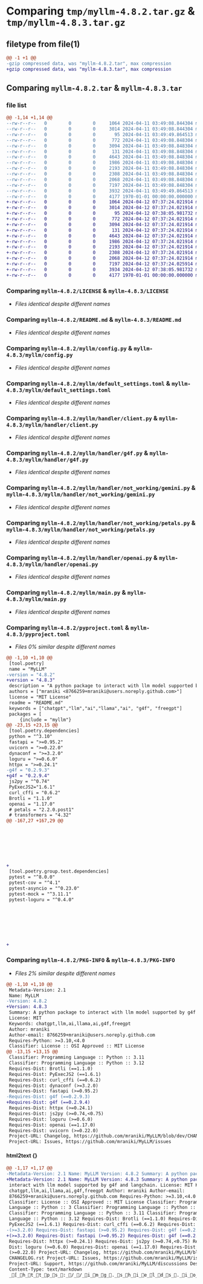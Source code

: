 # Comparing `tmp/myllm-4.8.2.tar.gz` & `tmp/myllm-4.8.3.tar.gz`

## filetype from file(1)

```diff
@@ -1 +1 @@
-gzip compressed data, was "myllm-4.8.2.tar", max compression
+gzip compressed data, was "myllm-4.8.3.tar", max compression
```

## Comparing `myllm-4.8.2.tar` & `myllm-4.8.3.tar`

### file list

```diff
@@ -1,14 +1,14 @@
--rw-r--r--   0        0        0     1064 2024-04-11 03:49:08.844304 myllm-4.8.2/LICENSE
--rw-r--r--   0        0        0     3014 2024-04-11 03:49:08.844304 myllm-4.8.2/README.md
--rw-r--r--   0        0        0       95 2024-04-11 03:49:49.864513 myllm-4.8.2/myllm/__init__.py
--rw-r--r--   0        0        0      772 2024-04-11 03:49:08.848304 myllm-4.8.2/myllm/config.py
--rw-r--r--   0        0        0     3094 2024-04-11 03:49:08.848304 myllm-4.8.2/myllm/default_settings.toml
--rw-r--r--   0        0        0      131 2024-04-11 03:49:08.848304 myllm-4.8.2/myllm/handler/__init__.py
--rw-r--r--   0        0        0     4643 2024-04-11 03:49:08.848304 myllm-4.8.2/myllm/handler/client.py
--rw-r--r--   0        0        0     1986 2024-04-11 03:49:08.848304 myllm-4.8.2/myllm/handler/g4f.py
--rw-r--r--   0        0        0     2193 2024-04-11 03:49:08.848304 myllm-4.8.2/myllm/handler/not_working/gemini.py
--rw-r--r--   0        0        0     2308 2024-04-11 03:49:08.848304 myllm-4.8.2/myllm/handler/not_working/petals.py
--rw-r--r--   0        0        0     2068 2024-04-11 03:49:08.848304 myllm-4.8.2/myllm/handler/openai.py
--rw-r--r--   0        0        0     7197 2024-04-11 03:49:08.848304 myllm-4.8.2/myllm/main.py
--rw-r--r--   0        0        0     3932 2024-04-11 03:49:49.864513 myllm-4.8.2/pyproject.toml
--rw-r--r--   0        0        0     4177 1970-01-01 00:00:00.000000 myllm-4.8.2/PKG-INFO
+-rw-r--r--   0        0        0     1064 2024-04-12 07:37:24.021914 myllm-4.8.3/LICENSE
+-rw-r--r--   0        0        0     3014 2024-04-12 07:37:24.021914 myllm-4.8.3/README.md
+-rw-r--r--   0        0        0       95 2024-04-12 07:38:05.981732 myllm-4.8.3/myllm/__init__.py
+-rw-r--r--   0        0        0      772 2024-04-12 07:37:24.021914 myllm-4.8.3/myllm/config.py
+-rw-r--r--   0        0        0     3094 2024-04-12 07:37:24.021914 myllm-4.8.3/myllm/default_settings.toml
+-rw-r--r--   0        0        0      131 2024-04-12 07:37:24.021914 myllm-4.8.3/myllm/handler/__init__.py
+-rw-r--r--   0        0        0     4643 2024-04-12 07:37:24.021914 myllm-4.8.3/myllm/handler/client.py
+-rw-r--r--   0        0        0     1986 2024-04-12 07:37:24.021914 myllm-4.8.3/myllm/handler/g4f.py
+-rw-r--r--   0        0        0     2193 2024-04-12 07:37:24.021914 myllm-4.8.3/myllm/handler/not_working/gemini.py
+-rw-r--r--   0        0        0     2308 2024-04-12 07:37:24.021914 myllm-4.8.3/myllm/handler/not_working/petals.py
+-rw-r--r--   0        0        0     2068 2024-04-12 07:37:24.021914 myllm-4.8.3/myllm/handler/openai.py
+-rw-r--r--   0        0        0     7197 2024-04-12 07:37:24.025914 myllm-4.8.3/myllm/main.py
+-rw-r--r--   0        0        0     3934 2024-04-12 07:38:05.981732 myllm-4.8.3/pyproject.toml
+-rw-r--r--   0        0        0     4177 1970-01-01 00:00:00.000000 myllm-4.8.3/PKG-INFO
```

### Comparing `myllm-4.8.2/LICENSE` & `myllm-4.8.3/LICENSE`

 * *Files identical despite different names*

### Comparing `myllm-4.8.2/README.md` & `myllm-4.8.3/README.md`

 * *Files identical despite different names*

### Comparing `myllm-4.8.2/myllm/config.py` & `myllm-4.8.3/myllm/config.py`

 * *Files identical despite different names*

### Comparing `myllm-4.8.2/myllm/default_settings.toml` & `myllm-4.8.3/myllm/default_settings.toml`

 * *Files identical despite different names*

### Comparing `myllm-4.8.2/myllm/handler/client.py` & `myllm-4.8.3/myllm/handler/client.py`

 * *Files identical despite different names*

### Comparing `myllm-4.8.2/myllm/handler/g4f.py` & `myllm-4.8.3/myllm/handler/g4f.py`

 * *Files identical despite different names*

### Comparing `myllm-4.8.2/myllm/handler/not_working/gemini.py` & `myllm-4.8.3/myllm/handler/not_working/gemini.py`

 * *Files identical despite different names*

### Comparing `myllm-4.8.2/myllm/handler/not_working/petals.py` & `myllm-4.8.3/myllm/handler/not_working/petals.py`

 * *Files identical despite different names*

### Comparing `myllm-4.8.2/myllm/handler/openai.py` & `myllm-4.8.3/myllm/handler/openai.py`

 * *Files identical despite different names*

### Comparing `myllm-4.8.2/myllm/main.py` & `myllm-4.8.3/myllm/main.py`

 * *Files identical despite different names*

### Comparing `myllm-4.8.2/pyproject.toml` & `myllm-4.8.3/pyproject.toml`

 * *Files 0% similar despite different names*

```diff
@@ -1,10 +1,10 @@
 [tool.poetry]
 name = "MyLLM"
-version = "4.8.2"
+version = "4.8.3"
 description = "A python package to interact with llm model supported by g4f and langchain."
 authors = ["mraniki <8766259+mraniki@users.noreply.github.com>"]
 license = "MIT License"
 readme = "README.md"
 keywords = ["chatgpt","llm","ai","llama","ai", "g4f", "freegpt"]
 packages = [
     {include = "myllm"}
@@ -23,15 +23,15 @@
 [tool.poetry.dependencies]
 python = "^3.10"
 fastapi = ">=0.95.2"
 uvicorn = ">=0.22.0"
 dynaconf = ">=3.2.0"
 loguru = ">=0.6.0"
 httpx = ">=0.24.1"
-g4f = "0.2.9.3"
+g4f = "0.2.9.4"
 js2py = "^0.74"
 PyExecJS2="1.6.1"
 curl_cffi = "0.6.2"
 Brotli = "1.1.0"
 openai = "1.17.0"
 # petals = "2.2.0.post1"
 # transformers = "4.32"
@@ -167,27 +167,29 @@
 
 
 
 
 
 
 
+
 [tool.poetry.group.test.dependencies]
 pytest = "^8.0.0"
 pytest-cov = "^4.1"
 pytest-asyncio = "^0.23.0"
 pytest-mock = "^3.11.1"
 pytest-loguru = "^0.4.0"
 
 
 
 
 
 
 
+
```

### Comparing `myllm-4.8.2/PKG-INFO` & `myllm-4.8.3/PKG-INFO`

 * *Files 2% similar despite different names*

```diff
@@ -1,10 +1,10 @@
 Metadata-Version: 2.1
 Name: MyLLM
-Version: 4.8.2
+Version: 4.8.3
 Summary: A python package to interact with llm model supported by g4f and langchain.
 License: MIT
 Keywords: chatgpt,llm,ai,llama,ai,g4f,freegpt
 Author: mraniki
 Author-email: 8766259+mraniki@users.noreply.github.com
 Requires-Python: >=3.10,<4.0
 Classifier: License :: OSI Approved :: MIT License
@@ -13,15 +13,15 @@
 Classifier: Programming Language :: Python :: 3.11
 Classifier: Programming Language :: Python :: 3.12
 Requires-Dist: Brotli (==1.1.0)
 Requires-Dist: PyExecJS2 (==1.6.1)
 Requires-Dist: curl_cffi (==0.6.2)
 Requires-Dist: dynaconf (>=3.2.0)
 Requires-Dist: fastapi (>=0.95.2)
-Requires-Dist: g4f (==0.2.9.3)
+Requires-Dist: g4f (==0.2.9.4)
 Requires-Dist: httpx (>=0.24.1)
 Requires-Dist: js2py (>=0.74,<0.75)
 Requires-Dist: loguru (>=0.6.0)
 Requires-Dist: openai (==1.17.0)
 Requires-Dist: uvicorn (>=0.22.0)
 Project-URL: Changelog, https://github.com/mraniki/MyLLM/blob/dev/CHANGELOG.rst
 Project-URL: Issues, https://github.com/mraniki/MyLLM/issues
```

#### html2text {}

```diff
@@ -1,17 +1,17 @@
-Metadata-Version: 2.1 Name: MyLLM Version: 4.8.2 Summary: A python package to
+Metadata-Version: 2.1 Name: MyLLM Version: 4.8.3 Summary: A python package to
 interact with llm model supported by g4f and langchain. License: MIT Keywords:
 chatgpt,llm,ai,llama,ai,g4f,freegpt Author: mraniki Author-email:
 8766259+mraniki@users.noreply.github.com Requires-Python: >=3.10,<4.0
 Classifier: License :: OSI Approved :: MIT License Classifier: Programming
 Language :: Python :: 3 Classifier: Programming Language :: Python :: 3.10
 Classifier: Programming Language :: Python :: 3.11 Classifier: Programming
 Language :: Python :: 3.12 Requires-Dist: Brotli (==1.1.0) Requires-Dist:
 PyExecJS2 (==1.6.1) Requires-Dist: curl_cffi (==0.6.2) Requires-Dist: dynaconf
-(>=3.2.0) Requires-Dist: fastapi (>=0.95.2) Requires-Dist: g4f (==0.2.9.3)
+(>=3.2.0) Requires-Dist: fastapi (>=0.95.2) Requires-Dist: g4f (==0.2.9.4)
 Requires-Dist: httpx (>=0.24.1) Requires-Dist: js2py (>=0.74,<0.75) Requires-
 Dist: loguru (>=0.6.0) Requires-Dist: openai (==1.17.0) Requires-Dist: uvicorn
 (>=0.22.0) Project-URL: Changelog, https://github.com/mraniki/MyLLM/blob/dev/
 CHANGELOG.rst Project-URL: Issues, https://github.com/mraniki/MyLLM/issues
 Project-URL: Support, https://github.com/mraniki/MyLLM/discussions Description-
 Content-Type: text/markdown
 _[_h_t_t_p_s_:_/_/_i_m_g_._s_h_i_e_l_d_s_._i_o_/_b_a_d_g_e_/_W_i_k_i_-
```

